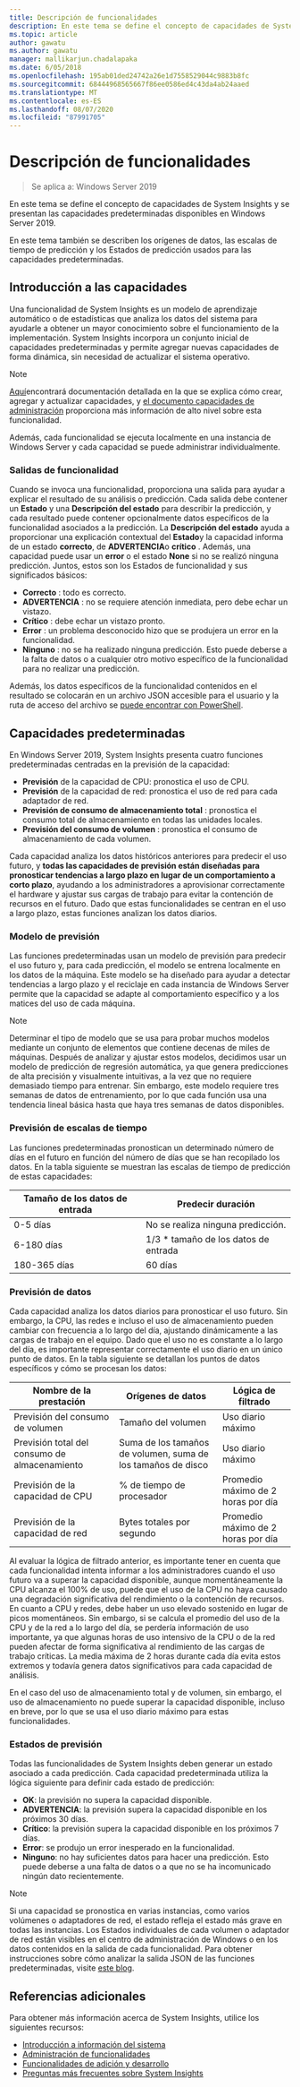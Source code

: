 ```yaml
---
title: Descripción de funcionalidades
description: En este tema se define el concepto de capacidades de System Insights y se presentan las capacidades predeterminadas disponibles en Windows Server 2019.
ms.topic: article
author: gawatu
ms.author: gawatu
manager: mallikarjun.chadalapaka
ms.date: 6/05/2018
ms.openlocfilehash: 195ab01ded24742a26e1d7558529044c9883b8fc
ms.sourcegitcommit: 68444968565667f86ee0586ed4c43da4ab24aaed
ms.translationtype: MT
ms.contentlocale: es-ES
ms.lasthandoff: 08/07/2020
ms.locfileid: "87991705"
---
```

# <a name="understanding-capabilities"></a>Descripción de funcionalidades

>Se aplica a: Windows Server 2019

En este tema se define el concepto de capacidades de System Insights y se presentan las capacidades predeterminadas disponibles en Windows Server 2019.

En este tema también se describen los orígenes de datos, las escalas de tiempo de predicción y los Estados de predicción usados para las capacidades predeterminadas.

## <a name="capability-overview"></a>Introducción a las capacidades
Una funcionalidad de System Insights es un modelo de aprendizaje automático o de estadísticas que analiza los datos del sistema para ayudarle a obtener un mayor conocimiento sobre el funcionamiento de la implementación. System Insights incorpora un conjunto inicial de capacidades predeterminadas y permite agregar nuevas capacidades de forma dinámica, sin necesidad de actualizar el sistema operativo.

>[!NOTE]
>[Aquí](adding-and-developing-capabilities.md)encontrará documentación detallada en la que se explica cómo crear, agregar y actualizar capacidades, y [el documento capacidades de administración](managing-capabilities.md) proporciona más información de alto nivel sobre esta funcionalidad.

Además, cada funcionalidad se ejecuta localmente en una instancia de Windows Server y cada capacidad se puede administrar individualmente.

### <a name="capability-outputs"></a>Salidas de funcionalidad
Cuando se invoca una funcionalidad, proporciona una salida para ayudar a explicar el resultado de su análisis o predicción. Cada salida debe contener un **Estado** y una **Descripción del estado** para describir la predicción, y cada resultado puede contener opcionalmente datos específicos de la funcionalidad asociados a la predicción. La **Descripción del estado** ayuda a proporcionar una explicación contextual del **Estado**y la capacidad informa de un estado **correcto**, de **ADVERTENCIA**o **crítico** . Además, una capacidad puede usar un **error** o el estado **None** si no se realizó ninguna predicción. Juntos, estos son los Estados de funcionalidad y sus significados básicos:

- **Correcto** : todo es correcto.
- **ADVERTENCIA** : no se requiere atención inmediata, pero debe echar un vistazo.
- **Crítico** : debe echar un vistazo pronto.
- **Error** : un problema desconocido hizo que se produjera un error en la funcionalidad.
- **Ninguno** : no se ha realizado ninguna predicción. Esto puede deberse a la falta de datos o a cualquier otro motivo específico de la funcionalidad para no realizar una predicción.

Además, los datos específicos de la funcionalidad contenidos en el resultado se colocarán en un archivo JSON accesible para el usuario y la ruta de acceso del archivo se [puede encontrar con PowerShell](./managing-capabilities.md#retrieving-capability-results).

## <a name="default-capabilities"></a>Capacidades predeterminadas
En Windows Server 2019, System Insights presenta cuatro funciones predeterminadas centradas en la previsión de la capacidad:

- **Previsión** de la capacidad de CPU: pronostica el uso de CPU.
- **Previsión** de la capacidad de red: pronostica el uso de red para cada adaptador de red.
- **Previsión de consumo de almacenamiento total** : pronostica el consumo total de almacenamiento en todas las unidades locales.
- **Previsión del consumo de volumen** : pronostica el consumo de almacenamiento de cada volumen.

Cada capacidad analiza los datos históricos anteriores para predecir el uso futuro, y **todas las capacidades de previsión están diseñadas para pronosticar tendencias a largo plazo en lugar de un comportamiento a corto plazo**, ayudando a los administradores a aprovisionar correctamente el hardware y ajustar sus cargas de trabajo para evitar la contención de recursos en el futuro. Dado que estas funcionalidades se centran en el uso a largo plazo, estas funciones analizan los datos diarios.

### <a name="forecasting-model"></a>Modelo de previsión
Las funciones predeterminadas usan un modelo de previsión para predecir el uso futuro y, para cada predicción, el modelo se entrena localmente en los datos de la máquina. Este modelo se ha diseñado para ayudar a detectar tendencias a largo plazo y el reciclaje en cada instancia de Windows Server permite que la capacidad se adapte al comportamiento específico y a los matices del uso de cada máquina.

>[!NOTE]
>Determinar el tipo de modelo que se usa para probar muchos modelos mediante un conjunto de elementos que contiene decenas de miles de máquinas. Después de analizar y ajustar estos modelos, decidimos usar un modelo de predicción de regresión automática, ya que genera predicciones de alta precisión y visualmente intuitivas, a la vez que no requiere demasiado tiempo para entrenar. Sin embargo, este modelo requiere tres semanas de datos de entrenamiento, por lo que cada función usa una tendencia lineal básica hasta que haya tres semanas de datos disponibles.

### <a name="forecasting-timelines"></a>Previsión de escalas de tiempo
Las funciones predeterminadas pronostican un determinado número de días en el futuro en función del número de días que se han recopilado los datos. En la tabla siguiente se muestran las escalas de tiempo de predicción de estas capacidades:

| Tamaño de los datos de entrada | Predecir duración |
| --------------- | --------------- |
| 0-5 días | No se realiza ninguna predicción. |
| 6-180 días | 1/3 * tamaño de los datos de entrada |
| 180-365 días | 60 días |

### <a name="forecasting-data"></a>Previsión de datos
Cada capacidad analiza los datos diarios para pronosticar el uso futuro. Sin embargo, la CPU, las redes e incluso el uso de almacenamiento pueden cambiar con frecuencia a lo largo del día, ajustando dinámicamente a las cargas de trabajo en el equipo. Dado que el uso no es constante a lo largo del día, es importante representar correctamente el uso diario en un único punto de datos. En la tabla siguiente se detallan los puntos de datos específicos y cómo se procesan los datos:


| Nombre de la prestación | Orígenes de datos | Lógica de filtrado |
| --------------- | -------------- | ---------------- |
 Previsión del consumo de volumen          | Tamaño del volumen                    | Uso diario máximo
 Previsión total del consumo de almacenamiento   | Suma de los tamaños de volumen, suma de los tamaños de disco              | Uso diario máximo
 Previsión de la capacidad de CPU                | % de tiempo de procesador  | Promedio máximo de 2 horas por día
 Previsión de la capacidad de red         | Bytes totales por segundo         | Promedio máximo de 2 horas por día

Al evaluar la lógica de filtrado anterior, es importante tener en cuenta que cada funcionalidad intenta informar a los administradores cuando el uso futuro va a superar la capacidad disponible, aunque momentáneamente la CPU alcanza el 100% de uso, puede que el uso de la CPU no haya causado una degradación significativa del rendimiento o la contención de recursos. En cuanto a CPU y redes, debe haber un uso elevado sostenido en lugar de picos momentáneos. Sin embargo, si se calcula el promedio del uso de la CPU y de la red a lo largo del día, se perdería información de uso importante, ya que algunas horas de uso intensivo de la CPU o de la red pueden afectar de forma significativa al rendimiento de las cargas de trabajo críticas. La media máxima de 2 horas durante cada día evita estos extremos y todavía genera datos significativos para cada capacidad de análisis.

En el caso del uso de almacenamiento total y de volumen, sin embargo, el uso de almacenamiento no puede superar la capacidad disponible, incluso en breve, por lo que se usa el uso diario máximo para estas funcionalidades.

### <a name="forecasting-statuses"></a>Estados de previsión
Todas las funcionalidades de System Insights deben generar un estado asociado a cada predicción. Cada capacidad predeterminada utiliza la lógica siguiente para definir cada estado de predicción:
- **OK**: la previsión no supera la capacidad disponible.
- **ADVERTENCIA**: la previsión supera la capacidad disponible en los próximos 30 días.
- **Crítico**: la previsión supera la capacidad disponible en los próximos 7 días.
- **Error**: se produjo un error inesperado en la funcionalidad.
- **Ninguno**: no hay suficientes datos para hacer una predicción. Esto puede deberse a una falta de datos o a que no se ha incomunicado ningún dato recientemente.

>[!NOTE]
>Si una capacidad se pronostica en varias instancias, como varios volúmenes o adaptadores de red, el estado refleja el estado más grave en todas las instancias. Los Estados individuales de cada volumen o adaptador de red están visibles en el centro de administración de Windows o en los datos contenidos en la salida de cada funcionalidad. Para obtener instrucciones sobre cómo analizar la salida JSON de las funciones predeterminadas, visite [este blog](https://aka.ms/systeminsights-mitigationscripts).


## <a name="additional-references"></a>Referencias adicionales
Para obtener más información acerca de System Insights, utilice los siguientes recursos:

- [Introducción a información del sistema](overview.md)
- [Administración de funcionalidades](managing-capabilities.md)
- [Funcionalidades de adición y desarrollo](adding-and-developing-capabilities.md)
- [Preguntas más frecuentes sobre System Insights](faq.md)